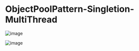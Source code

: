 # ObjectPoolPattern-Singletion-MultiThread


![image](https://user-images.githubusercontent.com/100231266/163466900-424e1022-edb9-4d92-948a-150921f59ab6.png)


![image](https://user-images.githubusercontent.com/100231266/163466916-85348473-e1b7-4876-b586-5cb93266ad4e.png)
